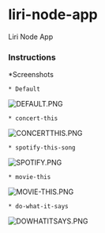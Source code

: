# liri-node-app

Liri Node App

### Instructions

*Screenshots

    * Default

![DEFAULT.PNG](../screenshots/default.png)

    * concert-this

![CONCERTTHIS.PNG](../screenshots/concerthis.png)

    * spotify-this-song

![SPOTIFY.PNG](../screenshots/spotify.png)

    * movie-this

![MOVIE-THIS.PNG](../screenshots/movie-this.png)

    * do-what-it-says

![DOWHATITSAYS.PNG](../screenshots/dowhatitsays.png)